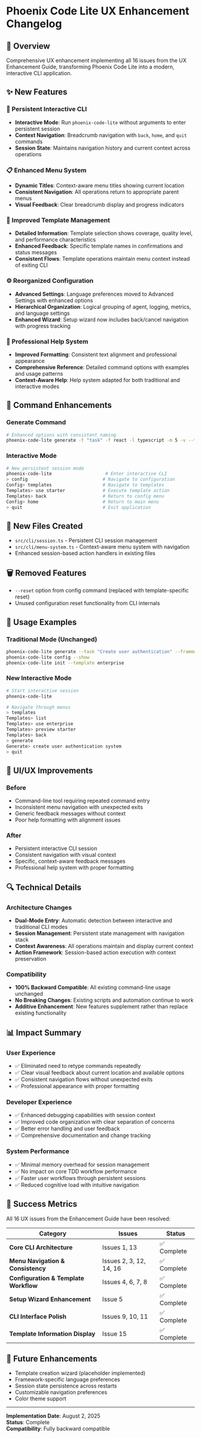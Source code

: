 # Phoenix Code Lite UX Enhancement Changelog

## 🎯 Overview
Comprehensive UX enhancement implementing all 16 issues from the UX Enhancement Guide, transforming Phoenix Code Lite into a modern, interactive CLI application.

## ✨ New Features

### 🔄 Persistent Interactive CLI
- **Interactive Mode**: Run `phoenix-code-lite` without arguments to enter persistent session
- **Context Navigation**: Breadcrumb navigation with `back`, `home`, and `quit` commands
- **Session State**: Maintains navigation history and current context across operations

### 📋 Enhanced Menu System
- **Dynamic Titles**: Context-aware menu titles showing current location
- **Consistent Navigation**: All operations return to appropriate parent menus
- **Visual Feedback**: Clear breadcrumb display and progress indicators

### 📄 Improved Template Management
- **Detailed Information**: Template selection shows coverage, quality level, and performance characteristics
- **Enhanced Feedback**: Specific template names in confirmations and status messages
- **Consistent Flows**: Template operations maintain menu context instead of exiting CLI

### ⚙️ Reorganized Configuration
- **Advanced Settings**: Language preferences moved to Advanced Settings with enhanced options
- **Hierarchical Organization**: Logical grouping of agent, logging, metrics, and language settings
- **Enhanced Wizard**: Setup wizard now includes back/cancel navigation with progress tracking

### 📖 Professional Help System
- **Improved Formatting**: Consistent text alignment and professional appearance
- **Comprehensive Reference**: Detailed command options with examples and usage patterns
- **Context-Aware Help**: Help system adapted for both traditional and interactive modes

## 🔧 Command Enhancements

### Generate Command
```bash
# Enhanced options with consistent naming
phoenix-code-lite generate -t "task" -f react -l typescript -m 5 -v --type component --with-tests
```

### Interactive Mode
```bash
# New persistent session mode
phoenix-code-lite                    # Enter interactive CLI
> config                            # Navigate to configuration
Config> templates                   # Navigate to templates
Templates> use starter              # Execute template action
Templates> back                     # Return to config menu
Config> home                        # Return to main menu
> quit                              # Exit application
```

## 📁 New Files Created

- `src/cli/session.ts` - Persistent CLI session management
- `src/cli/menu-system.ts` - Context-aware menu system with navigation
- Enhanced session-based action handlers in existing files

## 🗑️ Removed Features

- `--reset` option from config command (replaced with template-specific reset)
- Unused configuration reset functionality from CLI internals

## 🚀 Usage Examples

### Traditional Mode (Unchanged)
```bash
phoenix-code-lite generate --task "Create user authentication" --framework express
phoenix-code-lite config --show
phoenix-code-lite init --template enterprise
```

### New Interactive Mode
```bash
# Start interactive session
phoenix-code-lite

# Navigate through menus
> templates
Templates> list
Templates> use enterprise
Templates> preview starter
Templates> back
> generate
Generate> create user authentication system
> quit
```

## 🎨 UI/UX Improvements

### Before
- Command-line tool requiring repeated command entry
- Inconsistent menu navigation with unexpected exits
- Generic feedback messages without context
- Poor help formatting with alignment issues

### After
- Persistent interactive CLI session
- Consistent navigation with visual context
- Specific, context-aware feedback messages
- Professional help system with proper formatting

## 🔍 Technical Details

### Architecture Changes
- **Dual-Mode Entry**: Automatic detection between interactive and traditional CLI modes
- **Session Management**: Persistent state management with navigation stack
- **Context Awareness**: All operations maintain and display current context
- **Action Framework**: Session-based action execution with context preservation

### Compatibility
- **100% Backward Compatible**: All existing command-line usage unchanged
- **No Breaking Changes**: Existing scripts and automation continue to work
- **Additive Enhancement**: New features supplement rather than replace existing functionality

## 📊 Impact Summary

### User Experience
- ✅ Eliminated need to retype commands repeatedly
- ✅ Clear visual feedback about current location and available options
- ✅ Consistent navigation flows without unexpected exits
- ✅ Professional appearance with proper formatting

### Developer Experience  
- ✅ Enhanced debugging capabilities with session context
- ✅ Improved code organization with clear separation of concerns
- ✅ Better error handling and user feedback
- ✅ Comprehensive documentation and change tracking

### System Performance
- ✅ Minimal memory overhead for session management
- ✅ No impact on core TDD workflow performance
- ✅ Faster user workflows through persistent sessions
- ✅ Reduced cognitive load with intuitive navigation

## 🎯 Success Metrics

All 16 UX issues from the Enhancement Guide have been resolved:

| Category | Issues | Status |
|----------|---------|---------|
| **Core CLI Architecture** | Issues 1, 13 | ✅ Complete |
| **Menu Navigation & Consistency** | Issues 2, 3, 12, 14, 16 | ✅ Complete |
| **Configuration & Template Workflow** | Issues 4, 6, 7, 8 | ✅ Complete |
| **Setup Wizard Enhancement** | Issue 5 | ✅ Complete |
| **CLI Interface Polish** | Issues 9, 10, 11 | ✅ Complete |
| **Template Information Display** | Issue 15 | ✅ Complete |

## 🔮 Future Enhancements

- Template creation wizard (placeholder implemented)
- Framework-specific language preferences
- Session state persistence across restarts
- Customizable navigation preferences
- Color theme support

---

**Implementation Date**: August 2, 2025  
**Status**: Complete  
**Compatibility**: Fully backward compatible